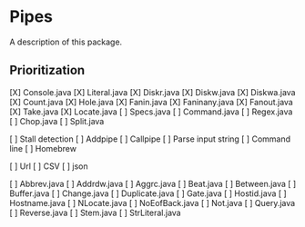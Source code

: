 # Pipes

A description of this package.

## Prioritization

[X] Console.java
[X] Literal.java
[X] Diskr.java
[X] Diskw.java
[X] Diskwa.java
[X] Count.java
[X] Hole.java
[X] Fanin.java
[X] Faninany.java
[X] Fanout.java
[X] Take.java
[X] Locate.java
[ ] Specs.java
[ ] Command.java
[ ] Regex.java
[ ] Chop.java
[ ] Split.java

[ ] Stall detection
[ ] Addpipe
[ ] Callpipe
[ ] Parse input string
[ ] Command line
[ ] Homebrew

[ ] Url
[ ] CSV
[ ] json

[ ] Abbrev.java
[ ] Addrdw.java
[ ] Aggrc.java
[ ] Beat.java
[ ] Between.java
[ ] Buffer.java
[ ] Change.java
[ ] Duplicate.java
[ ] Gate.java
[ ] Hostid.java
[ ] Hostname.java
[ ] NLocate.java
[ ] NoEofBack.java
[ ] Not.java
[ ] Query.java
[ ] Reverse.java
[ ] Stem.java
[ ] StrLiteral.java

